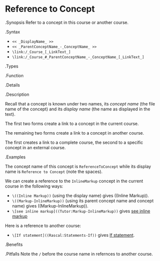 # Reference to Concept

.Synopsis
Refer to a concept in this course or another course.

.Syntax
* `<< _DisplayName_ >>`
* `<< _ParentConceptName_-_ConceptName_ >>`
* `\link:/_Course_[_LinkText_]`
* `\link:/_Course_#_ParentConceptName_-_ConceptName_[_LinkText_]`

.Types

.Function

.Details

.Description

Recall that a concept is known under two names, its _concept name_ (the file name of the concept) and its _display name_ (the name as displayed in the text).

The first two forms create a link to a concept in the current course.

The remaining two forms create a link to a concept in another course.

The first creates a link to a complete course, the second to a specific concept in an external course.


.Examples

The concept name of this concept is `ReferenceToConcept` while its display name is `Reference to Concept` (note the spaces).

We can create a reference to the `InlineMarkup` concept in the current course in the following ways:

* `\((Inline Markup))` (using the display name) gives ((Inline Markup)).
* `\((Markup-InlineMarkup))` (using its parent concept name and concept name) gives ((Markup-InlineMarkup)).
* `\[see inline markup]((Tutor:Markup-InlineMarkup))` gives [see inline markup]((Tutor:Markup-InlineMarkup))

Here is a reference to another course:

* `\[If statement]((Rascal:Statements-If))` gives [If statement]((Rascal:Statements-If)).

.Benefits

.Pitfalls
Note the `/` before the course name in refernces to another course.

